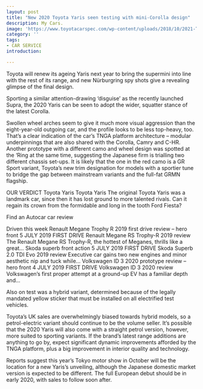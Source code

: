 ```yaml
---
layout: post
title: "New 2020 Toyota Yaris seen testing with mini-Corolla design"
description: My Cars.
image: 'https://www.toyotacarspec.com/wp-content/uploads/2018/10/2021-Toyota-Prius-Redesign.jpg'
category: ''
tags:
- CAR SERVICE
introduction:

---
```

Toyota will renew its ageing Yaris next year to bring the supermini into line with the rest of its range, and new Nürburgring spy shots give a revealing glimpse of the final design.

Sporting a similar attention-drawing ‘disguise’ as the recently launched Supra, the 2020 Yaris can be seen to adopt the wider, squatter stance of the latest Corolla.

Swollen wheel arches seem to give it much more visual aggression than the eight-year-old outgoing car, and the profile looks to be less top-heavy, too. That’s a clear indication of the car’s TNGA platform architecture – modular underpinnings that are also shared with the Corolla, Camry and C-HR. Another prototype with a different camo and wheel design was spotted at the ‘Ring at the same time, suggesting the Japanese firm is trialling two different chassis set-ups. It is likely that the one in the red camo is a GR Sport variant, Toyota’s new trim designation for models with a sportier tune to bridge the gap between mainstream variants and the full-fat GRMN flagship.

OUR VERDICT
Toyota Yaris
Toyota Yaris
The original Toyota Yaris was a landmark car, since then it has lost ground to more talented rivals. Can it regain its crown from the formidable and long in the tooth Ford Fiesta?

Find an Autocar car review

Driven this week
Renault Megane Trophy R 2019 first drive review – hero front
5 JULY 2019
FIRST DRIVE
Renault Megane RS Trophy-R 2019 review
The Renault Megane RS Trophy-R, the hottest of Meganes, thrills like a great…
Skoda superb front action
5 JULY 2019
FIRST DRIVE
Skoda Superb 2.0 TDI Evo 2019 review
Executive car gains two new engines and minor aesthetic nip and tuck while…
Volkswagen ID 3 2020 prototype review – hero front
4 JULY 2019
FIRST DRIVE
Volkswagen ID 3 2020 review
Volkswagen’s first proper attempt at a ground-up EV has a familiar depth and…

Also on test was a hybrid variant, determined because of the legally mandated yellow sticker that must be installed on all electrified test vehicles.

Toyota’s UK sales are overwhelmingly biased towards hybrid models, so a petrol-electric variant should continue to be the volume seller. It’s possible that the 2020 Yaris will also come with a straight petrol version, however, more suited to sporting variants. If the brand’s latest range additions are anything to go by, expect significant dynamic improvements afforded by the TNGA platform, plus a big improvement in interior quality and technology.

Reports suggest this year’s Tokyo motor show in October will be the location for a new Yaris’s unveiling, although the Japanese domestic market version is expected to be different. The full European debut should be in early 2020, with sales to follow soon after.